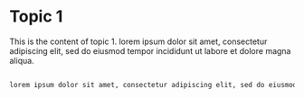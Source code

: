 # Topic 1

This is the content of topic 1.
lorem ipsum dolor sit amet, consectetur adipiscing elit, sed do eiusmod tempor incididunt ut labore et dolore magna aliqua.

```python linenums="1" title="app.py" hl_lines="2-4"

lorem ipsum dolor sit amet, consectetur adipiscing elit, sed do eiusmod tempor incididunt ut labore et dolore magna aliqua.
```

```dockerfile